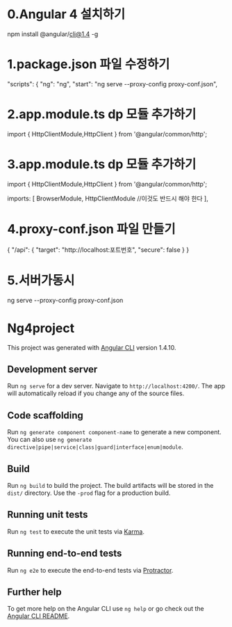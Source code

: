 # 0.Angular 4 설치하기
  npm install @angular/cli@1.4 -g


# 1.package.json 파일 수정하기
  "scripts": {
    "ng": "ng",
    "start": "ng serve --proxy-config proxy-conf.json",

# 2.app.module.ts dp 모듈 추가하기
  import { HttpClientModule,HttpClient } from '@angular/common/http'; 

# 3.app.module.ts dp 모듈 추가하기
  import { HttpClientModule,HttpClient } from '@angular/common/http'; 
  
  imports: [
    BrowserModule,
    HttpClientModule //이것도 반드시 해야 한다
  ],
  
# 4.proxy-conf.json 파일 만들기
  {
  "/api": {
    "target": "http://localhost:포트번호",
    "secure": false
  }
}

# 5.서버가동시
   ng serve --proxy-config proxy-conf.json  



# Ng4project

This project was generated with [Angular CLI](https://github.com/angular/angular-cli) version 1.4.10.

## Development server

Run `ng serve` for a dev server. Navigate to `http://localhost:4200/`. The app will automatically reload if you change any of the source files.

## Code scaffolding

Run `ng generate component component-name` to generate a new component. You can also use `ng generate directive|pipe|service|class|guard|interface|enum|module`.

## Build

Run `ng build` to build the project. The build artifacts will be stored in the `dist/` directory. Use the `-prod` flag for a production build.

## Running unit tests

Run `ng test` to execute the unit tests via [Karma](https://karma-runner.github.io).

## Running end-to-end tests

Run `ng e2e` to execute the end-to-end tests via [Protractor](http://www.protractortest.org/).

## Further help

To get more help on the Angular CLI use `ng help` or go check out the [Angular CLI README](https://github.com/angular/angular-cli/blob/master/README.md).
